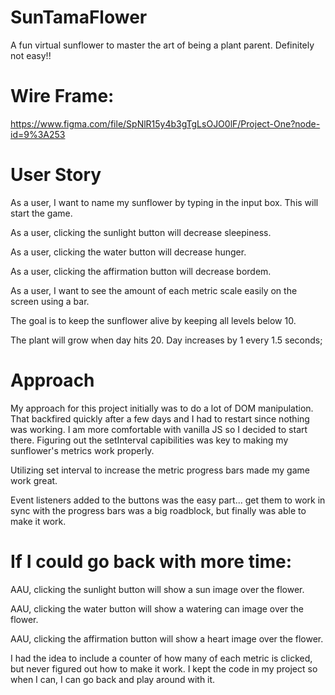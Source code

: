 # SunTamaFlower
A fun virtual sunflower to master the art of being a plant parent. Definitely not easy!!
# Wire Frame:

https://www.figma.com/file/SpNlR15y4b3gTgLsOJO0lF/Project-One?node-id=9%3A253
# User Story


As a user, I want to name my sunflower by typing in the input box. This will start the game.


As a user, clicking the sunlight button will decrease sleepiness.

As a user, clicking the water button will decrease hunger.

As a user, clicking the affirmation button will decrease bordem.

As a user, I want to see the amount of each metric scale easily on the screen using a bar.

The goal is to keep the sunflower alive by keeping all levels below 10.

The plant will grow when day hits 20. Day increases by 1 every 1.5 seconds;



# Approach

My approach for this project initially was to do a lot of DOM manipulation. That backfired quickly after a few days and I had to restart since nothing was working. I am more comfortable with vanilla JS so I decided to start there. Figuring out the setInterval capibilities was key to making my sunflower's metrics work properly. 

Utilizing set interval to increase the metric progress bars made my game work great.

Event listeners added to the buttons was the easy part... get them to work in sync with the progress bars was a big roadblock, but finally was able to make it work. 



# If I could go back with more time:

AAU, clicking the sunlight button will show a sun image over the flower.

AAU, clicking the water button will show a watering can image over the flower.

AAU, clicking the affirmation button will show a heart image over the flower.


I had the idea to include a counter of how many of each metric is clicked, but never figured out how to make it work. I kept the code in my project so when I can, I can go back and play around with it.  









